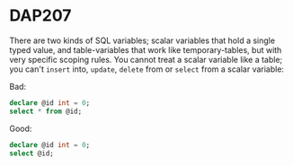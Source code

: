 ﻿# DAP207

There are two kinds of SQL variables; scalar variables that hold a single typed value, and table-variables that work like temporary-tables, but
with very specific scoping rules. You cannot treat a scalar variable like a table; you can't `insert` into, `update`, `delete` from or `select` from a scalar variable:

Bad:

``` sql
declare @id int = 0;
select * from @id;
```

Good:

``` sql
declare @id int = 0;
select @id;
```
